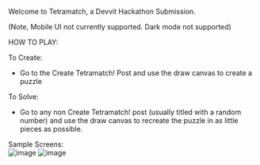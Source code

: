 
Welcome to Tetramatch, a Devvit Hackathon Submission. 

(Note, Mobile UI not currently supported. Dark mode not supported)


HOW TO PLAY:

To Create:
- Go to the Create Tetramatch! Post and use the draw canvas to create a puzzle

To Solve: 
- Go to any non Create Tetramatch! post (usually titled with a random number) and use the draw canvas to recreate the puzzle in as little pieces as possible. 

Sample Screens: 
<br />
![image](https://github.com/user-attachments/assets/cadb7207-9396-4a12-b95d-a53aa2d167d0)
![image](https://github.com/user-attachments/assets/ecd25b1d-41a2-452a-985d-b10e7588bfd7)
